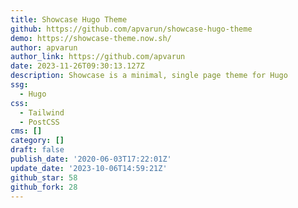 ```yaml
---
title: Showcase Hugo Theme
github: https://github.com/apvarun/showcase-hugo-theme
demo: https://showcase-theme.now.sh/
author: apvarun
author_link: https://github.com/apvarun
date: 2023-11-26T09:30:13.127Z
description: Showcase is a minimal, single page theme for Hugo
ssg:
  - Hugo
css:
  - Tailwind
  - PostCSS
cms: []
category: []
draft: false
publish_date: '2020-06-03T17:22:01Z'
update_date: '2023-10-06T14:59:21Z'
github_star: 58
github_fork: 28
---
```

